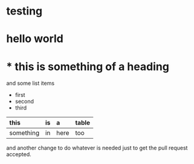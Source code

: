 # testing

# hello world

# * this is something of a heading #

and some list items
  * first
  * second
  * third
  
  | this      | is | a    | table |
  |:----------|:---|:-----|:------|
  | something | in | here | too   |

and another change to do whatever is needed just to get the pull request accepted.
